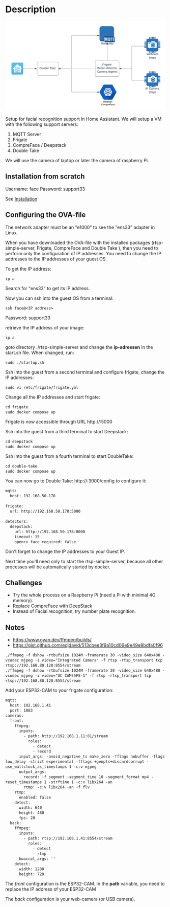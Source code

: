 Description
===========

![Face Recognition Architecture](./images/Face-Recgnition-Architecture.png)

Setup for facial recognition support in Home Assistant. 
We will setup a VM with the following support servers:

1) MQTT Server
2) Frigate 
3) CompreFace / Deepstack
4) Double Take

We will use the camera of laptop or later the camera of raspberry Pi.

Installation from scratch
-------------------------

Username: face Password: support33

See [Installation](./install.md)

Configuring the OVA-file
------------------------

The network adapter must be an "e1000" to see the "ens33" adapter in Linux.

When you have downloaded the OVA-file with the installed packages (rtsp-simple-server, Frigate, CompreFace and Double Take ), then you need to perform only the configuration of IP addresses. You need to change the IP addresses to the IP addresses of your guest OS.

To get the IP address:

```
ip a
```

Search for "ens33" to get its IP address.

Now you can ssh into the guest OS from a terminal:

```
ssh face@<IP address>
```

Password: support33

retrieve the IP address of your image:

```
ip a
```

goto directory ./rtsp-simple-server and change the **ip-adressen** in the start.sh file. When changed, run:

```
sudo ./startup.sh
```

Ssh into the guest from a second terminal and configure frigate, change the IP addresses:

```
sudo vi /etc/frigate/frigate.yml
```

Change all the IP addresses and start frigate:

```
cd frigate
sudo docker compose up
```

Frigate is now accessible through URL http://<IP>:5000

Ssh into the guest from a third terminal to start Deepstack:

```
cd deepstack
sudo docker compose up
```

Ssh into the guest from a fourth terminal to start DoubleTake:

```
cd double-take
sudo docker compose up
```

You can now go to Double Take: http://<host ip address>:3000/config to configure it:

```
mqtt:
  host: 192.168.50.178

frigate:
  url: http://192.168.50.178:5000

detectors:
  deepstack:
    url: http://192.168.50.178:8000
    timeout: 15
    opencv_face_required: false
```

Don't forget to change the IP addresses to your Guest IP.

Next time you'll need only to start the rtsp-simple-server, because all other processes will be automatically started by docker.


Challenges
----------

- Try the whole process on a Raspberry Pi (need a Pi with minimal 4G memory). 
- Replace CompreFace with DeepStack 
- Instead of Facial recognition, try number plate recognition.

Notes
-----

- https://www.gyan.dev/ffmpeg/builds/
- https://gist.github.com/edjdavid/513cbee3f9a10cd06e9e49e8bdfa0f96

```
./ffmpeg -f dshow -rtbufsize 1024M -framerate 30 -video_size 640x480 -vcodec mjpeg -i video="Integrated Camera" -f rtsp -rtsp_transport tcp rtsp://192.168.80.128:8554/stream
./ffmpeg -f dshow -rtbufsize 1024M -framerate 30 -video_size 640x480 -vcodec mjpeg -i video="UC CAM75FS-1" -f rtsp -rtsp_transport tcp rtsp://192.168.80.128:8554/stream
```

Add your ESP32-CAM to your frigate configuration:

```
mqtt:
  host: 192.168.1.41
  port: 1883
cameras:
  front:
    ffmpeg:
      inputs:
        - path: http://192.168.1.11:81/stream
          roles:
            - detect
            - record
      input_args: -avoid_negative_ts make_zero -fflags nobuffer -flags low_delay -strict experimental -fflags +genpts+discardcorrupt -use_wallclock_as_timestamps 1 -c:v mjpeg
      output_args:
        record: -f segment -segment_time 10 -segment_format mp4 -reset_timestamps 1 -strftime 1 -c:v libx264 -an
        rtmp: -c:v libx264 -an -f flv
    rtmp:
      enabled: false
    detect:
      width: 640
      height: 480
      fps: 20
  back:
    ffmpeg:
      inputs:
        - path: rtsp://192.168.1.41:8554/stream
          roles:
            - detect
            - rtmp
      hwaccel_args: ''
    detect:
      width: 1280
      height: 720
```

The *front* configuration is the ESP32-CAM. In the **path** variable, you need to replace the IP address of your ESP32-CAM

The *back* configuration is your web-camera (or USB camera).


